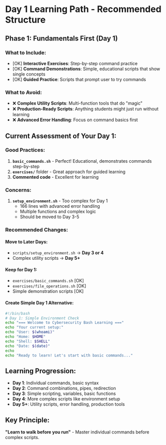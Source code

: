 # Day 1 Learning Path - Recommended Structure

## Phase 1: Fundamentals First (Day 1)
### What to Include:
- [OK] **Interactive Exercises**: Step-by-step command practice
- [OK] **Command Demonstrations**: Simple, educational scripts that show single concepts
- [OK] **Guided Practice**: Scripts that prompt user to try commands

### What to Avoid:
- ❌ **Complex Utility Scripts**: Multi-function tools that do "magic"
- ❌ **Production-Ready Scripts**: Anything students might just run without learning
- ❌ **Advanced Error Handling**: Focus on command basics first

## Current Assessment of Your Day 1:

### Good Practices:
1. **`basic_commands.sh`** - Perfect! Educational, demonstrates commands step-by-step
2. **`exercises/`** folder - Great approach for guided learning
3. **Commented code** - Excellent for learning

### Concerns:
1. **`setup_environment.sh`** - Too complex for Day 1
   - 166 lines with advanced error handling
   - Multiple functions and complex logic
   - Should be moved to Day 3-5

### Recommended Changes:

#### Move to Later Days:
- `scripts/setup_environment.sh` → **Day 3 or 4**
- Complex utility scripts → **Day 5+**

#### Keep for Day 1:
- `exercises/basic_commands.sh` [OK]
- `exercises/file_operations.sh` [OK]
- Simple demonstration scripts [OK]

#### Create Simple Day 1 Alternative:
```bash
#!/bin/bash
# Day 1: Simple Environment Check
echo "=== Welcome to Cybersecurity Bash Learning ==="
echo "Your current setup:"
echo "User: $(whoami)"
echo "Home: $HOME"
echo "Shell: $SHELL"
echo "Date: $(date)"
echo
echo "Ready to learn! Let's start with basic commands..."
```

## Learning Progression:
- **Day 1**: Individual commands, basic syntax
- **Day 2**: Command combinations, pipes, redirection  
- **Day 3**: Simple scripting, variables, basic functions
- **Day 4**: More complex scripts like environment setup
- **Day 5+**: Utility scripts, error handling, production tools

## Key Principle:
**"Learn to walk before you run"** - Master individual commands before complex scripts.
